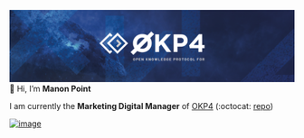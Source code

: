 
![bannerOkp4](/banner.png)
👋 Hi, I’m **Manon Point**  


I am currently the **Marketing Digital Manager** of [OKP4](https://okp4.com/) (:octocat: [repo](https://github.com/okp4/))

[![image](https://user-images.githubusercontent.com/92780073/142393015-7f73f6d0-d03d-48ad-94f2-082440436c3d.png)](https://www.linkedin.com/in/manon-point/)


<!--
**ManonPoint26/Manonpoint26** is a ✨ _special_ ✨ repository because its `README.md` (this file) appears on your GitHub profile.

Here are some ideas to get you started:

- 🔭 I’m currently working on ...
- 🌱 I’m currently learning ...
- 👯 I’m looking to collaborate on ...
- 🤔 I’m looking for help with ...
- 💬 Ask me about ...
- 📫 How to reach me: ...
- 😄 Pronouns: ...
- ⚡ Fun fact: ...
-->
